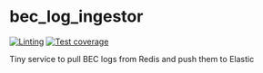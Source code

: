 # bec_log_ingestor

[![Linting](https://github.com/d-perl/bec_log_ingestor/actions/workflows/check-and-lint.yaml/badge.svg)](https://github.com/d-perl/bec_log_ingestor/actions/workflows/check-and-lint.yaml) [![Test coverage](https://img.shields.io/endpoint?url=https://gist.githubusercontent.com/d-perl/cd22d345696706dc24434c103b64ccea/raw/
)](https://github.com/d-perl/bec_log_ingestor/actions/workflows/test-and-coverage.yaml)

Tiny service to pull BEC logs from Redis and push them to Elastic
